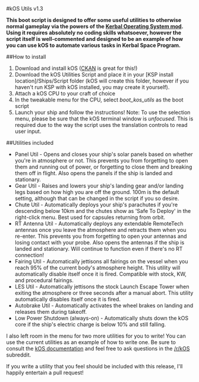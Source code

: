 #kOS Utils v1.3

**This boot script is designed to offer some useful utilities to otherwise normal gameplay via the powers of the [Kerbal Operating System mod](http://forum.kerbalspaceprogram.com/threads/68089). Using it requires absolutely no coding skills whatsoever, however the script itself is well-commented and designed to be an example of how you can use kOS to automate various tasks in Kerbal Space Program.**

##How to install

1. Download and install kOS ([CKAN](http://forum.kerbalspaceprogram.com/threads/100067) is great for this!)
2. Download the kOS Utilities Script and place it in your [KSP install location]/Ships/Script folder (kOS will create this folder, however if you haven't run KSP with kOS installed, you may create it yourself).
3. Attach a kOS CPU to your craft of choice
4. In the tweakable menu for the CPU, select *boot_kos_utils* as the boot script
5. Launch your ship and follow the instructions! Note: To use the selection menu, please be sure that the kOS terminal window is *unfocused*. This is required due to the way the script uses the translation controls to read user input.

##Utilities included

* Panel Util - Opens and closes your ship's solar panels based on whether you're in atmosphere or not. This prevents you from forgetting to open them and running out of power, or forgetting to close them and breaking them off in flight. Also opens the panels if the ship is landed and stationary.
* Gear Util - Raises and lowers your ship's landing gear and/or landing legs based on how high you are off the ground. 100m is the default setting, although that can be changed in the script if you so desire.
* Chute Util - Automatically deploys your ship's parachutes if you're descending below 10km and the chutes show as 'Safe To Deploy' in the right-click menu. Best used for capsules returning from orbit.
* RT Antenna Util - Automatically deploys any extendable RemoteTech antennas once you leave the atmosphere and retracts them when you re-enter. This prevents you from forgetting to open your antennas and losing contact with your probe. Also opens the antennas if the ship is landed and stationary. Will continue to function even if there's no RT connection!
* Fairing Util - Automatically jettisons all fairings on the vessel when you reach 95% of the current body's atmosphere height. This utility will automatically disable itself once it is fired. Compatible with stock, KW, and procedural fairings.
* LES Util - Automatically jettisons the stock Launch Escape Tower when exiting the atmosphere or three seconds after a manual abort. This utility automatically disables itself once it is fired.
* Autobrake Util - Automatically activates the wheel brakes on landing and releases them during takeoff.
* Low Power Shutdown (always-on) - Automatically shuts down the kOS core if the ship's electric charge is below 10% and still falling.

I also left room in the menu for two more utilities for you to write! You can use the current utilities as an example of how to write one. Be sure to consult the [kOS documentation](http://ksp-kos.github.io/KOS_DOC/) and feel free to ask questions in the [/r/kOS](https://www.reddit.com/r/Kos) subreddit.

If you write a utility that you feel should be included with this release, I'll happily entertain a pull request!
